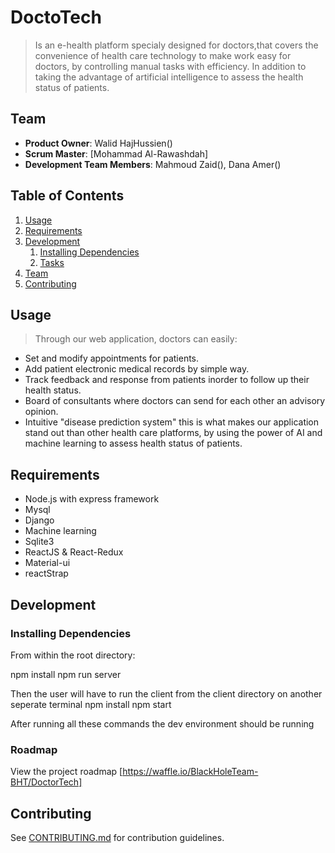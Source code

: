 # DoctoTech

> Is an e-health platform specialy designed for doctors,that covers the convenience of health care technology to make work easy for doctors, by controlling manual tasks with efficiency. In addition to taking the advantage of artificial intelligence to assess the health status of patients.

## Team

  - __Product Owner__: Walid HajHussien()
  - __Scrum Master__: <a name="#"></a>[Mohammad Al-Rawashdah]
  - __Development Team Members__: Mahmoud Zaid(), Dana Amer()

## Table of Contents

1. [Usage](#Usage)
1. [Requirements](#requirements)
1. [Development](#development)
    1. [Installing Dependencies](#installing-dependencies)
    1. [Tasks](#tasks)
1. [Team](#team)
1. [Contributing](#contributing)

## Usage

> Through our web application, doctors can easily:

- Set and modify appointments for patients.
- Add patient electronic medical records by simple way.
- Track feedback and response from patients inorder to follow up their health status.
- Board of consultants where doctors can send for each other an advisory opinion.
- Intuitive "disease prediction system" this is what makes our application stand out than other health care platforms, by using the power of AI and machine learning to assess health status of patients.


## Requirements

- Node.js with express framework
- Mysql
- Django 
- Machine learning
- Sqlite3
- ReactJS & React-Redux
- Material-ui
- reactStrap

## Development

### Installing Dependencies

From within the root directory:

npm install
npm run server

Then the user will have to run the client from the client directory on another seperate terminal
npm install
npm start

After running all these commands the dev environment should be running

### Roadmap

View the project roadmap [https://waffle.io/BlackHoleTeam-BHT/DoctorTech] 


## Contributing

See [CONTRIBUTING.md](_CONTRIBUTING.md) for contribution guidelines.
